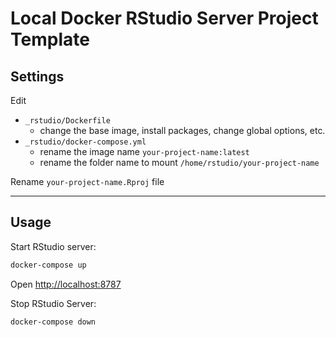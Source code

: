 Local Docker RStudio Server Project Template
==================================================

## Settings

Edit

- `_rstudio/Dockerfile`
    - change the base image, install packages, change global options, etc.
- `_rstudio/docker-compose.yml`
    - rename the image name `your-project-name:latest`
    - rename the folder name to mount `/home/rstudio/your-project-name`

Rename `your-project-name.Rproj` file

---

## Usage

Start RStudio server:

```sh
docker-compose up
```

Open <http://localhost:8787>

Stop RStudio Server:

```sh
docker-compose down
```
